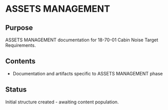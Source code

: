 # ASSETS MANAGEMENT

## Purpose
ASSETS MANAGEMENT documentation for 18-70-01 Cabin Noise Target Requirements.

## Contents
- Documentation and artifacts specific to ASSETS MANAGEMENT phase

## Status
Initial structure created - awaiting content population.
